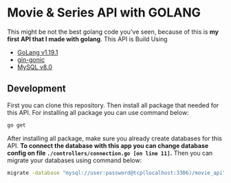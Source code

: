 # Movie & Series API with GOLANG

This might be not the best golang code you've seen, because of this is **my first API that I made with golang**. This API is Build Using

- [GoLang v1.19.1](https://go.dev/)
- [gin-gonic](https://gin-gonic.com/)
- [MySQL v8.0](https://www.mysql.com/)

## Development

First you can clone this repository. Then install all package that needed for this API. For installing all package you can use command below:

```sh
go get
```

After installing all package, make sure you already create databases for this API.
**To connect the database with this app you can change database config on file `./controllers/connection.go [on line 11]`.**
Then you can migrate your databases using command below:

```sh
migrate -database "mysql://user:password@tcp(localhost:3306)/movie_api" -path db/migrations up
```
